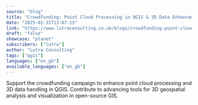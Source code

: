 ```yaml
---
source: "blog"
title: "Crowdfunding: Point Cloud Processing in QGIS & 3D Data Enhancements"
date: "2025-01-31T13:07:15"
link: "https://www.lutraconsulting.co.uk/blogs/crowdfunding-point-cloud-processing-in-qgis-and-3d-data-enhancements?utm_source=qgis"
draft: "false"
showcase: "planet"
subscribers: ["lutra"]
author: "Lutra Consulting"
tags: ["qgis"]
languages: ["en_gb"]
available_languages: ["en_gb"]
---
```


Support the crowdfunding campaign to enhance point cloud processing and 3D data handling in QGIS. Contribute to advancing tools for 3D geospatial analysis and visualization in open-source GIS.
